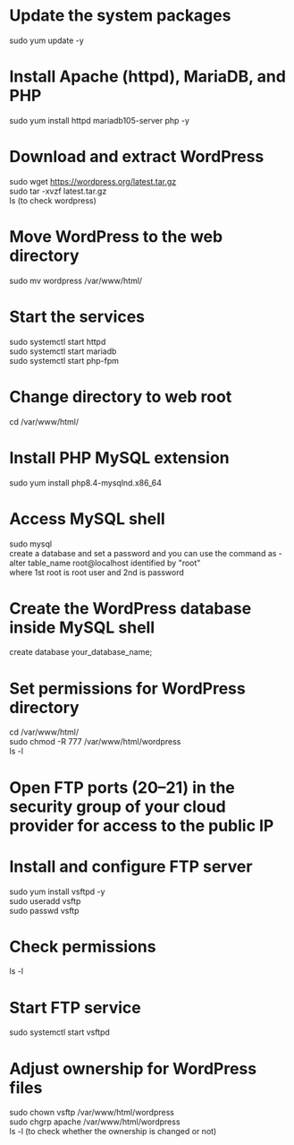 # Update the system packages
sudo yum update -y

# Install Apache (httpd), MariaDB, and PHP
sudo yum install httpd mariadb105-server php -y

# Download and extract WordPress
sudo wget https://wordpress.org/latest.tar.gz
<br>
sudo tar -xvzf latest.tar.gz
<br>
ls (to check wordpress)

# Move WordPress to the web directory
sudo mv wordpress /var/www/html/

# Start the services
sudo systemctl start httpd
<br>
sudo systemctl start mariadb
<br>
sudo systemctl start php-fpm

# Change directory to web root
cd /var/www/html/

# Install PHP MySQL extension
sudo yum install php8.4-mysqlnd.x86_64

# Access MySQL shell
sudo mysql
<br>
create a database and set a password and you can use the command as - alter table_name root@localhost identified by "root"
<br>
where 1st root is root user and 2nd is password  

# Create the WordPress database inside MySQL shell
create database your_database_name;

# Set permissions for WordPress directory
cd /var/www/html/
<br>
sudo chmod -R 777 /var/www/html/wordpress
<br>
ls -l

# Open FTP ports (20–21) in the security group of your cloud provider for access to the public IP

# Install and configure FTP server
sudo yum install vsftpd -y
<br>
sudo useradd vsftp
<br>
sudo passwd vsftp

# Check permissions
ls -l

# Start FTP service
sudo systemctl start vsftpd

# Adjust ownership for WordPress files
sudo chown vsftp /var/www/html/wordpress
<br>
sudo chgrp apache /var/www/html/wordpress
<br>
ls -l (to check whether the ownership is changed or not)

